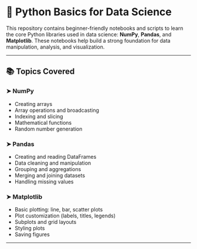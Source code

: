 # 🐍 Python Basics for Data Science

This repository contains beginner-friendly notebooks and scripts to learn the core Python libraries used in data science: **NumPy**, **Pandas**, and **Matplotlib**. These notebooks help build a strong foundation for data manipulation, analysis, and visualization.

---

## 📚 Topics Covered

### ➤ NumPy
- Creating arrays
- Array operations and broadcasting
- Indexing and slicing
- Mathematical functions
- Random number generation

### ➤ Pandas
- Creating and reading DataFrames
- Data cleaning and manipulation
- Grouping and aggregations
- Merging and joining datasets
- Handling missing values

### ➤ Matplotlib
- Basic plotting: line, bar, scatter plots
- Plot customization (labels, titles, legends)
- Subplots and grid layouts
- Styling plots
- Saving figures

---


